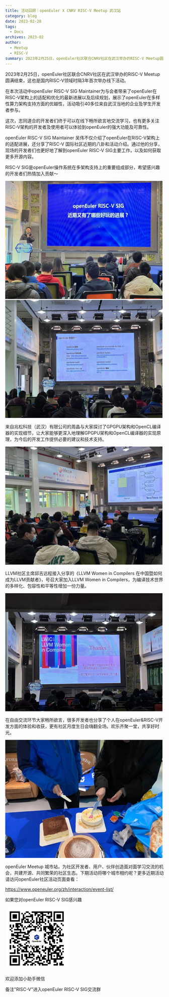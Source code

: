 ```yaml
---
title: 活动回顾｜openEuler X CNRV RISC-V Meetup 武汉站
category: blog
date: 2023-02-28
tags:
  - Docs
archives: 2023-02
author:
  - Meetup
  - RISC-V
summary: 2023年2月25日，openEuler社区联合CNRV社区在武汉举办的RISC-V Meetup圆满结束，这也是国内RISC-V领域时隔3年首次举办线下活动。
---
```



2023年2月25日，openEuler社区联合CNRV社区在武汉举办的RISC-V
Meetup圆满结束，这也是国内RISC-V领域时隔3年首次举办线下活动。

在本次活动中openEuler RISC-V SIG
Maintainer为与会者带来了openEuler在RISC-V架构上的适配和优化的最新进展以及后续规划，展示了openEuler在多样性算力架构支持方面的优越性，活动吸引40多位来自武汉当地的企业及学生开发者参与。

这次，志同道合的开发者们终于可以在线下畅所欲言地交流学习，也有更多关注RISC-V架构的开发者及使用者可以体验到openEuler的强大功能及可靠性。

openEuler RISC-V SIG Maintainer
吴伟不仅介绍了openEuler在RISC-V架构上的适配进展，还分享了RISC-V
国际社区近期的八卦和活动介绍。通过他的分享，现场的开发者们也更好地了解到openEuler
RISC-V SIG主要工作，以及如何获取更多开源内容。

RISC-V
SIG是openEuler操作系统在多架构支持上的重要组成部分，希望感兴趣的开发者们热情加入贡献～

<img src="./img/news/20230303-RISC-V/media/image1.jpeg" width="500" >

<img src="./img/news/20230303-RISC-V/media/image2.jpeg" width="500" >



来自兆松科技（武汉）有限公司的周晶与大家探讨了GPGPU架构和OpenCL编译器的实现细节，让大家能够更深入地理解GPGPU架构和OpenCL编译器的实现原理，为今后的开发工作提供必要的建议和技术支持。

<img src="./img/news/20230303-RISC-V/media/image3.jpeg" width="500" >



LLVM社区主席邱吉远程接入分享的《LLVM Women in Compilers
在中国暨如何成为LLVM贡献者》，号召大家加入LLVM Women in
Compilers，为编译技术世界的多样化、包容性和平等性增加一份力量。


<img src="./img/news/20230303-RISC-V/media/image4.jpeg" width="500" >

在自由交流环节大家畅所欲言，很多开发者也分享了个人在openEuler&RISC-V开发方面的体验和收获，更有社区月度生日会嗨翻全场。欢乐齐聚一堂，共享好时光。

<img src="./img/news/20230303-RISC-V/media/image5.jpeg" width="500" >

openEuler Meetup
城市站，为社区开发者、用户、伙伴创造面对面学习交流的机会，共建开源、共同繁荣的社区生态。下期活动将哪个城市相约呢？更多近期活动请访问openEuler社区活动页面查看：

https://www.openeuler.org/zh/interaction/event-list/

如果您对openEuler RISC-V SIG感兴趣

<img src="./img/news/20230303-RISC-V/media/image6.png" width="200" >

欢迎添加小助手微信

备注"RISC-V"进入openEuler RISC-V SIG交流群
